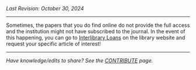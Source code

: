_Last Revision: October 30, 2024_

---

Sometimes, the papers that you do find online do not provide the full access and the institution might not have subscribed to the journal. In the event of this happening, you can go to [Interlibrary Loans](https://library.rpi.edu/use-libraries/interlibrary-loan) on the library website and request your specific article of interest!


---
_Have knowledge/edits to share? See the [CONTRIBUTE](../../CONTRIBUTE.md) page._